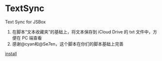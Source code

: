# TextSync
Text Sync for JSBox
1. 在脚本“文本收藏夹”的基础上，将文本保存到 iCloud Drive 的 txt 文件中，方便在 PC 端查看
2. 感谢@cyan和@Se7en，这个脚本在你们的脚本基础上完善

[install](https://xteko.com/redir?name=文本收藏&url=https://raw.githubusercontent.com/lic2870/JSBox/TextSync/master/TextSync.js&icon=icon_030.png)